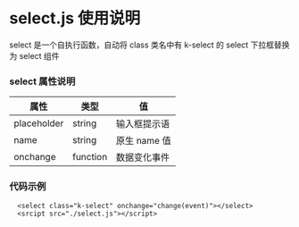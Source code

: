 # select.js 使用说明

select 是一个自执行函数，自动将 class 类名中有 k-select 的 select 下拉框替换为 select 组件

### select 属性说明

| 属性        | 类型     | 值           |
| ----------- | -------- | ------------ |
| placeholder | string   | 输入框提示语 |
| name        | string   | 原生 name 值 |
| onchange    | function | 数据变化事件 |

### 代码示例

```
  <select class="k-select" onchange="change(event)"></select>
  <srcipt src="./select.js"></script>
```
